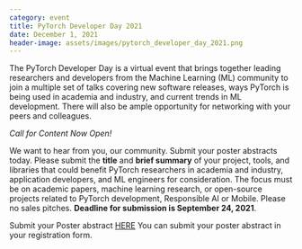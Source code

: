 ```yaml
---
category: event
title: PyTorch Developer Day 2021
date: December 1, 2021
header-image: assets/images/pytorch_developer_day_2021.png
---
```


The PyTorch Developer Day is a virtual event that brings together leading researchers and developers from the Machine Learning (ML) community to join a multiple set of talks covering new software releases, ways PyTorch is being used in academia and industry, and current trends in ML development.  There will also be ample opportunity for networking with your peers and colleagues.

*Call for Content Now Open!*

We want to hear from you, our community. Submit your poster abstracts today. Please submit the **title** and **brief summary** of your project, tools, and libraries that could benefit PyTorch researchers in academia and industry, application developers, and ML engineers for consideration. The focus must be on academic papers, machine learning research, or open-source projects related to PyTorch development, Responsible AI or Mobile. Please no sales pitches. **Deadline for submission is September 24, 2021**.

Submit your Poster abstract [HERE](http://pytorchdeveloperday.fbreg.com) You can submit your poster abstract in your registration form.
